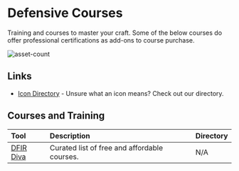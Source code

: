# Defensive Courses

Training and courses to master your craft. Some of the below courses do offer professional certifications as add-ons to course purchase.

![asset-count](https://img.shields.io/badge/Tools%20%26%20Resources%20Available-1-947cb0?style=for-the-badge)

## Links <!-- {docsify-ignore} -->

- [Icon Directory](../ICONS.md) - Unsure what an icon means? Check out our directory.

##  Courses and Training

| Tool | Description | Directory |
| :--- | :--- | :--- |
| [DFIR Diva](https://training.dfirdiva.com/) | Curated list of free and affordable courses. | N/A |

